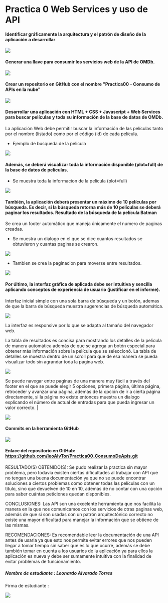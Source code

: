 # Practica 0 Web Services y uso de API

#### Identificar gráficamente la arquitectura y el patrón de diseño de la aplicación a desarrollar
![](imgs/image--002.jpg)

#### Generar una llave para consumir los servicios web de la API de OMDb.
![](imgs/image--003.png)

#### Crear un repositorio en GitHub con el nombre "Practica00 – Consumo de APIs en la nube"
![](imgs/image--005.png)

#### Desarrollar una aplicación con HTML + CSS + Javascript + Web Services para buscar películas y toda su información de la base de datos de OMDb.

La aplicación Web debe permitir buscar la información de las películas tanto por el nombre (listado) como por el código (id) de cada película.
* Ejemplo de busqueda de la pelicula

![](imgs/image--006.jpg)

#### Además, se deberá visualizar toda la información disponible (plot=full) de la base de datos de películas.
* Se muestra toda la informacion de la pelicula (plot=full)

![](imgs/image--008.jpg)


#### También, la aplicación deberá presentar un máximo de 10 películas por búsqueda. Es decir, si la búsqueda retorna más de 10 películas se deberá paginar los resultados. Resultado de la búsqueda de la película Batman 
Se crea un footer automático que maneja únicamente el numero de paginas creadas. 

* Se muestra un dialogo en el que se dice cuantos resultados se obtuvieron y cuantas paginas se crearon.

![](imgs/image--009.png)
* Tambien se crea la paginacion para moverse entre resultados.

![](imgs/image--010.png)

#### Por último, la interfaz gráfica de aplicada debe ser intuitiva y sencilla aplicando conceptos de experiencia de usuario (justificar en el informe).
Interfaz inicial simple con una sola barra de búsqueda y un botón, ademas de que la barra de búsqueda muestra sugerencias de búsqueda automática.

![](imgs/image--012.png)

La interfaz es responsive por lo que se adapta al tamaño del navegador web. 

La tabla de resultados es concisa para mostrando los detalles de la película de manera automática además de que se agrega un botón especial para obtener más información sobre la película que se seleccionó.
La tabla de detalles se muestra dentro de un scroll para que de esa manera se pueda visualizar todo sin agrandar toda la página web. 

![](imgs/image--013.png)

Se puede navegar entre paginas de una manera muy fácil a través del footer en el que se puede elegir 5 opciones, primera página, última página, retroceder y avanzar una página, además de la opción de ir a cierta página directamente, si la página no existe entonces muestra un dialogo explicando el número de actual de entradas para que pueda ingresar un valor correcto. |

![](imgs/image--010.png)

#### Commits en la herramienta GitHub

![](imgs/image--015.png)

#### Enlace del repositorio en GitHub: https://github.com/leoAlvTor/Practica00_ConsumoDeApis.git

RESULTADO(S) OBTENIDO(S): Se pudo realizar la practica sin mayor problema, pero todavía existen ciertas dificultades al trabajar con API que no tengan una buena documentación ya que no se puede encontrar soluciones a ciertos problemas como obtener todas las películas con un título, sino que devuelven de 10 en 10, además de no contar con una opción para saber cuántas peticiones quedan disponibles.

CONCLUSIONES: Las API son una excelente herramienta que nos facilita la manera en la que nos comunicamos con los servicios de otras paginas web, además de que si son usadas con un patrón arquitectónico correcto no existe una mayor dificultad para manejar la información que se obtiene de las mismas.

RECOMENDACIONES: Es recomendable leer la documentación de una API antes de usarla ya que esto nos permite evitar errores que nos pueden llegar a tomar tiempo sin saber que es lo que ocurre, además se debe también tomar en cuenta a los usuarios de la aplicación ya para ellos la aplicación es nueva y debe ser sumamente intuitiva con la finalidad de evitar problemas de funcionamiento. 

##### Nombre de estudiante : Leonardo Alvarado Torres

Firma de estudiante :
 
 ![](imgs/image--017.png)
